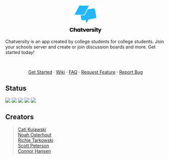 <p align="center"><img src="./src/assets/images/logo-color-text-under.png" width="100px"/></p>

<p align="left">Chatversity is an app created by college students for college students.  Join your schools server and create or join discussion boards and more.  Get started today!</p>

<br />

<p align="center"><a href="https://github.com/NoahsNMC/TrainingModule/wiki/Getting-Started">Get Started</a> · <a href="https://github.com/NoahsNMC/Chatversity_App/wiki">Wiki</a> · <a href="https://github.com/NoahsNMC/Chatversity_App/wiki/FAQ">FAQ</a> · <a href="https://github.com/NoahsNMC/Chatversity_App/issues/new?assignees=&labels=enhancement&template=feature_request.md">Request Feature</a> · <a href="https://github.com/NoahsNMC/Chatversity_App/issues/new?assignees=&labels=bug&template=bug_report.md">Report Bug</a></p>

## Status

![](https://img.shields.io/github/issues/NoahsNMC/Chatversity_App.svg)
![](https://img.shields.io/github/forks/NoahsNMC/Chatversity_App.svg)
![](https://img.shields.io/github/stars/NoahsNMC/Chatversity_App.svg)
![](https://img.shields.io/badge/license-CC%20BY--NC--ND%204.0-critical.svg)
![](https://img.shields.io/twitter/url/https/github.com/NoahsNMC/Chatversity_App.svg?style=social)

## Creators

>[Cati Kujawski](https://github.com/kujawsc)  
[Noah Osterhout](https://github.com/NoahFlowa)  
[Richie Tarkowski](https://github.com/tarkowr)  
[Scott Peterson](https://github.com/peter610)  
[Connor Hansen](https://github.com/hansenconnor)
